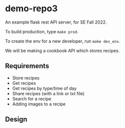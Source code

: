 # demo-repo3

An example flask rest API server, for SE Fall 2022.

To build production, type `make prod`.

To create the env for a new developer, run `make dev_env`.

We will be making a cookbook API which stores recipes.

## Requirements

- Store recipes
- Get recipes
- Get recipes by type/time of day
- Share recipes (with a link or txt file)
- Search for a recipe
- Adding images to a recipe

## Design
